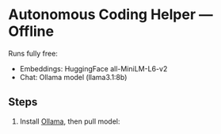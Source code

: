 # Autonomous Coding Helper — Offline

Runs fully free:
- Embeddings: HuggingFace all-MiniLM-L6-v2
- Chat: Ollama model (llama3.1:8b)

## Steps
1. Install [Ollama](https://ollama.com), then pull model:
